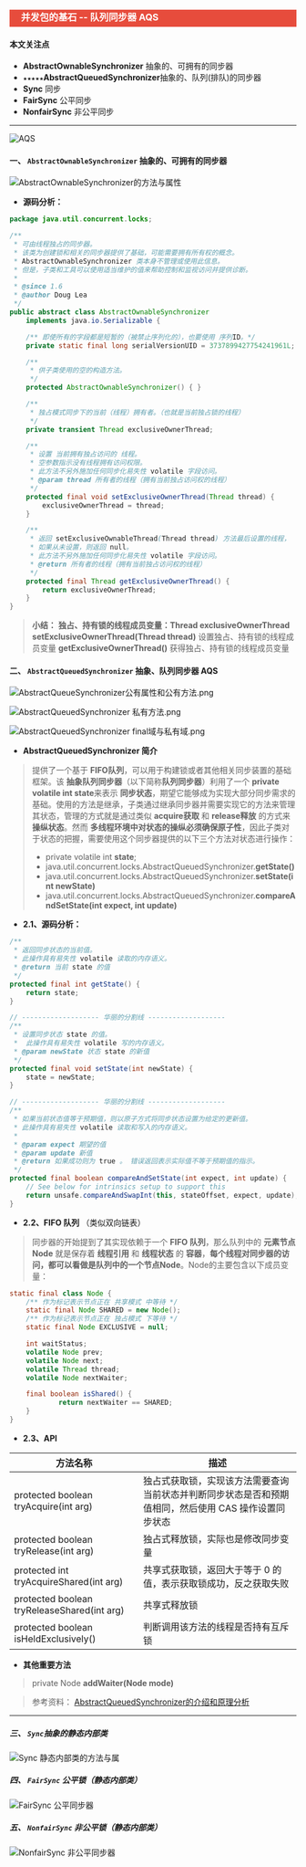 <h3 style="padding-bottom:6px; padding-left:20px; color:#ffffff; background-color:#E74C3C;">并发包的基石 -- 队列同步器 AQS</h3>

#### 本文关注点
* **AbstractOwnableSynchronizer** 抽象的、可拥有的同步器
* `★★★★★`**AbstractQueuedSynchronizer**抽象的、队列(排队)的同步器
* **Sync** 同步
* **FairSync** 公平同步
* **NonfairSync** 非公平同步

---
![AQS](https://upload-images.jianshu.io/upload_images/11476758-15ca6a3e1415a256.png?imageMogr2/auto-orient/strip%7CimageView2/2/w/1240)


#### 一、 `AbstractOwnableSynchronizer` 抽象的、可拥有的同步器
![AbstractOwnableSynchronizer的方法与属性](https://upload-images.jianshu.io/upload_images/11476758-f0950e50411f1845.png?imageMogr2/auto-orient/strip%7CimageView2/2/w/1240)

* **源码分析：**
```java
package java.util.concurrent.locks;

/**
 * 可由线程独占的同步器。
 * 该类为创建锁和相关的同步器提供了基础，可能需要拥有所有权的概念。
 * AbstractOwnableSynchronizer 类本身不管理或使用此信息。
 * 但是，子类和工具可以使用适当维护的值来帮助控制和监视访问并提供诊断。
 *
 * @since 1.6
 * @author Doug Lea
 */
public abstract class AbstractOwnableSynchronizer
    implements java.io.Serializable {

    /** 即使所有的字段都是短暂的（被禁止序列化的），也要使用 序列ID。*/
    private static final long serialVersionUID = 3737899427754241961L;

    /**
     * 供子类使用的空的构造方法。
     */
    protected AbstractOwnableSynchronizer() { }

    /**
     * 独占模式同步下的当前（线程）拥有者。（也就是当前独占锁的线程）
     */
    private transient Thread exclusiveOwnerThread;

    /**
     * 设置 当前拥有独占访问的 线程。
     * 空参数指示没有线程拥有访问权限。
     * 此方法不另外施加任何同步化易失性 volatile 字段访问。
     * @param thread 所有者的线程（拥有当前独占访问权的线程）
     */
    protected final void setExclusiveOwnerThread(Thread thread) {
        exclusiveOwnerThread = thread;
    }

    /**
     * 返回 setExclusiveOwnableThread(Thread thread) 方法最后设置的线程，
     * 如果从未设置，则返回 null。
     * 此方法不另外施加任何同步化易失性 volatile 字段访问。
     * @return 所有者的线程（拥有当前独占访问权的线程）
     */
    protected final Thread getExclusiveOwnerThread() {
        return exclusiveOwnerThread;
    }
}
```
> **小结：**
> **独占、持有锁的线程成员变量：Thread exclusiveOwnerThread**
> **setExclusiveOwnerThread(Thread thread)** 设置独占、持有锁的线程成员变量
> **getExclusiveOwnerThread()** 获得独占、持有锁的线程成员变量


#### 二、 `AbstractQueuedSynchronizer` 抽象、队列同步器 AQS
![AbstractQueueSynchronizer公有属性和公有方法.png](https://upload-images.jianshu.io/upload_images/11476758-10ff5c98c4f752a9.png?imageMogr2/auto-orient/strip%7CimageView2/2/w/1240)

![AbstractQueuedSynchronizer 私有方法.png](https://upload-images.jianshu.io/upload_images/11476758-b373d216213b6845.png?imageMogr2/auto-orient/strip%7CimageView2/2/w/1240)

![AbstractQueuedSynchronizer final域与私有域.png](https://upload-images.jianshu.io/upload_images/11476758-4e2da27a6904ad4d.png?imageMogr2/auto-orient/strip%7CimageView2/2/w/1240)

* **AbstractQueuedSynchronizer 简介**
> 提供了一个基于 **FIFO队列**，可以用于构建锁或者其他相关同步装置的基础框架。该 **抽象队列同步器**（以下简称**队列同步器**）利用了一个 **private volatile int state**来表示 **同步状态**，期望它能够成为实现大部分同步需求的基础。使用的方法是继承，子类通过继承同步器并需要实现它的方法来管理其状态，管理的方式就是通过类似 **acquire获取** 和 **release释放** 的方式来 **操纵状态**。然而 **多线程环境中对状态的操纵必须确保原子性**，因此子类对于状态的把握，需要使用这个同步器提供的以下三个方法对状态进行操作：
> * private volatile int **state**;
> * java.util.concurrent.locks.AbstractQueuedSynchronizer.**getState()**
> * java.util.concurrent.locks.AbstractQueuedSynchronizer.**setState(int newState)**
> * java.util.concurrent.locks.AbstractQueuedSynchronizer.**compareAndSetState(int expect, int update)**
* **2.1、源码分析：**
```java
/**
 * 返回同步状态的当前值。
 * 此操作具有易失性 volatile 读取的内存语义。
 * @return 当前 state 的值
 */
protected final int getState() {
    return state;
}

// ------------------- 华丽的分割线 -------------------
/**
 * 设置同步状态 state 的值。
 *  此操作具有易失性 volatile 写的内存语义。
 * @param newState 状态 state 的新值
 */
protected final void setState(int newState) {
    state = newState;
}

// ------------------- 华丽的分割线 -------------------
/**
 * 如果当前状态值等于预期值，则以原子方式将同步状态设置为给定的更新值。
 * 此操作具有易失性 volatile 读取和写入的内存语义。
 *
 * @param expect 期望的值
 * @param update 新值
 * @return 如果成功则为 true 。 错误返回表示实际值不等于预期值的指示。
 */
protected final boolean compareAndSetState(int expect, int update) {
    // See below for intrinsics setup to support this
    return unsafe.compareAndSwapInt(this, stateOffset, expect, update);
}
```

* **2.2、FIFO 队列** （类似双向链表）
> 同步器的开始提到了其实现依赖于一个 **FIFO 队列**，那么队列中的 **元素节点Node** 就是保存着 **线程引用** 和 **线程状态** 的 **容器**，**每个线程对同步器的访问，都可以看做是队列中的一个节点Node**。Node的主要包含以下成员变量：
```java
static final class Node {
    /** 作为标记表示节点正在 共享模式 中等待 */
    static final Node SHARED = new Node();
    /** 作为标记表示节点正在 独占模式 下等待 */
    static final Node EXCLUSIVE = null;

    int waitStatus;
    volatile Node prev;
    volatile Node next;
    volatile Thread thread;
    volatile Node nextWaiter;

    final boolean isShared() {
            return nextWaiter == SHARED;
    }
}
```
* **2.3、API**

| 方法名称 | 描述 |
| ------ | ------- |
| protected boolean tryAcquire(int arg) | 独占式获取锁，实现该方法需要查询当前状态并判断同步状态是否和预期值相同，然后使用 CAS 操作设置同步状态 |
| protected boolean tryRelease(int arg) |	独占式释放锁，实际也是修改同步变量 |
| protected int tryAcquireShared(int arg)	| 共享式获取锁，返回大于等于 0 的值，表示获取锁成功，反之获取失败 |
| protected boolean tryReleaseShared(int arg) | 共享式释放锁 |
| protected boolean isHeldExclusively()	 | 判断调用该方法的线程是否持有互斥锁 |

* **其他重要方法**
> private Node **addWaiter(Node mode)**

> 参考资料：
> [AbstractQueuedSynchronizer的介绍和原理分析](http://ifeve.com/introduce-abstractqueuedsynchronizer/)

---
##### 三、 `Sync`抽象的静态内部类
![Sync 静态内部类的方法与属](https://upload-images.jianshu.io/upload_images/11476758-9430f3ace4f38a69.png?imageMogr2/auto-orient/strip%7CimageView2/2/w/1240)


##### 四、 `FairSync` 公平锁（静态内部类）
![FairSync 公平同步器](https://upload-images.jianshu.io/upload_images/11476758-3feff7da83e0a35c.png?imageMogr2/auto-orient/strip%7CimageView2/2/w/1240)

##### 五、 `NonfairSync` 非公平锁（静态内部类）
![NonfairSync 非公平同步器](https://upload-images.jianshu.io/upload_images/11476758-453881e169960163.png?imageMogr2/auto-orient/strip%7CimageView2/2/w/1240)